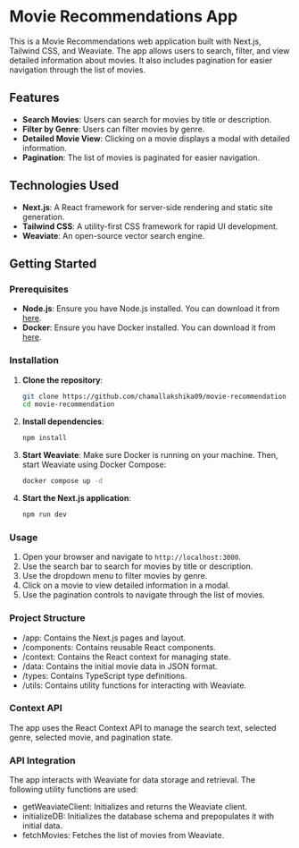 # Movie Recommendations App

This is a Movie Recommendations web application built with Next.js, Tailwind CSS, and Weaviate. The app allows users to search, filter, and view detailed information about movies. It also includes pagination for easier navigation through the list of movies.

## Features

- **Search Movies**: Users can search for movies by title or description.
- **Filter by Genre**: Users can filter movies by genre.
- **Detailed Movie View**: Clicking on a movie displays a modal with detailed information.
- **Pagination**: The list of movies is paginated for easier navigation.

## Technologies Used

- **Next.js**: A React framework for server-side rendering and static site generation.
- **Tailwind CSS**: A utility-first CSS framework for rapid UI development.
- **Weaviate**: An open-source vector search engine.

## Getting Started

### Prerequisites

- **Node.js**: Ensure you have Node.js installed. You can download it from [here](https://nodejs.org/).
- **Docker**: Ensure you have Docker installed. You can download it from [here](https://www.docker.com/products/docker-desktop).

### Installation

1. **Clone the repository**:

   ```bash
   git clone https://github.com/chamallakshika09/movie-recommendation
   cd movie-recommendation
   ```

2. **Install dependencies**:

   ```bash
   npm install
   ```

3. **Start Weaviate**:
   Make sure Docker is running on your machine. Then, start Weaviate using Docker Compose:

   ```bash
   docker compose up -d
   ```

4. **Start the Next.js application**:

   ```bash
   npm run dev
   ```

### Usage

1.  Open your browser and navigate to `http://localhost:3000`.
2.  Use the search bar to search for movies by title or description.
3.  Use the dropdown menu to filter movies by genre.
4.  Click on a movie to view detailed information in a modal.
5.  Use the pagination controls to navigate through the list of movies.

### Project Structure

- /app: Contains the Next.js pages and layout.
- /components: Contains reusable React components.
- /context: Contains the React context for managing state.
- /data: Contains the initial movie data in JSON format.
- /types: Contains TypeScript type definitions.
- /utils: Contains utility functions for interacting with Weaviate.

### Context API

The app uses the React Context API to manage the search text, selected genre, selected movie, and pagination state.

### API Integration

The app interacts with Weaviate for data storage and retrieval. The following utility functions are used:

- getWeaviateClient: Initializes and returns the Weaviate client.
- initializeDB: Initializes the database schema and prepopulates it with initial data.
- fetchMovies: Fetches the list of movies from Weaviate.
